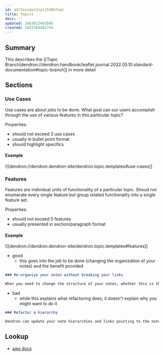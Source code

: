 ```yaml
---
id: q2c5zysqy12zyij528m7uqc
title: Topics
desc: ''
updated: 1663022463586
created: 1655764482754
---
```


## Summary

This describes the [[Topic Branch|dendron://dendron.handbook/leaflet.journal.2022.05.10.standard-documentation#topic-branch]] in more detail

## Sections

### Use Cases

Use cases are about jobs to be done. What goal can our users accomplish through the use of various features in this particular topic? 

Properties:

- should not exceed 3 use cases
- usually in bullet point format
- should highlight specifics 

#### Example

![[dendron://dendron.dendron-site/dendron.topic.templates#use-cases]]


### Features

Features are individual units of functionality of a particular topic. Shoud not enumerate every single feature but group related functionality into a single feature set. 

Properties: 

- should not exceed 5 features
- usually presented in section/paragraph format

#### Example

![[dendron://dendron.dendron-site/dendron.topic.templates#features]]

- good
    - this goes into the job to be done (changing the organization of your notes) and the benefit provided
```md
### Re-organize your notes without breaking your links

When you need to change the structure of your notes, whether this is the hierarchy, a single note, or a section header within a note - refactoring commands help you make the changes while keeping all your links consistent.
```

- bad
    - while this explains what refactoring does, it doesn't explain why you might want to do it
```md
### Refactor a hierarchy

Dendron can update your note hierarchies and links pointing to the note
```

## Lookup
- [aws docs](https://aws.amazon.com/pm/serv-s3/)